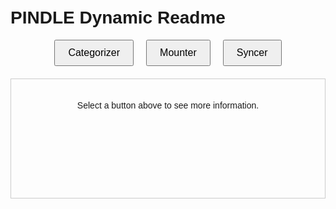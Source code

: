 <!DOCTYPE html>
<html lang="en">
<head>
  <meta charset="UTF-8">
  <meta name="viewport" content="width=device-width, initial-scale=1">
  <title>PINDLE Dynamic Readme</title>
  <style>
    body {
      font-family: Arial, sans-serif;
      padding: 20px;
    }
    .button-row {
      display: flex;
      justify-content: center;
      margin-bottom: 20px;
    }
    .button-row button {
      margin: 0 10px;
      padding: 10px 20px;
      font-size: 16px;
      cursor: pointer;
    }
    .content-area {
      border: 1px solid #ccc;
      padding: 20px;
      text-align: center;
      min-height: 150px;
    }
  </style>
</head>
<body>
  <h1>PINDLE Dynamic Readme</h1>
  <div class="button-row">
    <button onclick="showContent('categorizer')">Categorizer</button>
    <button onclick="showContent('mounter')">Mounter</button>
    <button onclick="showContent('syncer')">Syncer</button>
  </div>
  <div class="content-area" id="contentArea">
    <p>Select a button above to see more information.</p>
  </div>
  <script>
    function showContent(type) {
      let content = '';
      if (type === 'categorizer') {
        content = `
          <h2>Categorizer</h2>
          <p>This section provides a brief description of the categorizer functionality. Lorem ipsum dolor sit amet, consectetur adipiscing elit.</p>
          <img src="https://via.placeholder.com/300x150?text=Categorizer" alt="Categorizer Image">
        `;
      } else if (type === 'mounter') {
        content = `
          <h2>Mounter</h2>
          <p>This section details the mounter capabilities. Aliquam tincidunt mauris eu risus varius, et pharetra justo cursus.</p>
          <img src="https://via.placeholder.com/300x150?text=Mounter" alt="Mounter Image">
        `;
      } else if (type === 'syncer') {
        content = `
          <h2>Syncer</h2>
          <p>This section describes the syncer component. Quisque consequat sapien ut leo cursus rhoncus, nullam dui mi, vulputate ac metus.</p>
          <img src="https://via.placeholder.com/300x150?text=Syncer" alt="Syncer Image">
        `;
      }
      document.getElementById('contentArea').innerHTML = content;
    }
  </script>
</body>
</html>
